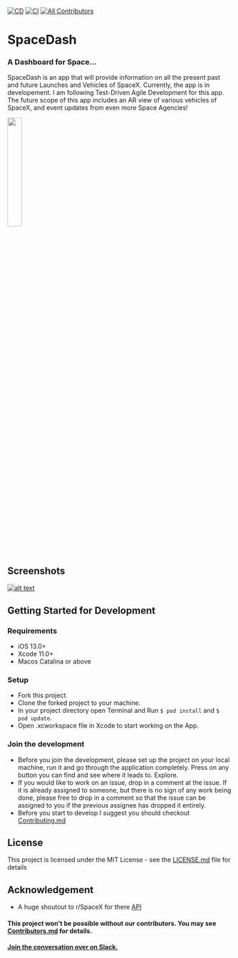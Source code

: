 

[![CD](https://github.com/pushpinderpalsingh/SpaceDash/workflows/CD/badge.svg?branch=master)](https://github.com/pushpinderpalsingh/SpaceDash/workflows/CD/badge.svg?branch=master)  [![CI](https://github.com/pushpinderpalsingh/SpaceDash/workflows/CI/badge.svg)](https://github.com/pushpinderpalsingh/SpaceDash/workflows/CI/badge.svg) <!-- ALL-CONTRIBUTORS-BADGE:START - Do not remove or modify this section -->
[![All Contributors](https://img.shields.io/badge/all_contributors-2-orange.svg?style=flat-square)](#contributors-)
<!-- ALL-CONTRIBUTORS-BADGE:END -->

# [](https://github.com/pushpinderpalsingh/SpaceDash#spacedash)SpaceDash

### [](https://github.com/pushpinderpalsingh/SpaceDash#a-dashboard-for-space)A Dashboard for Space...

SpaceDash is an app that will provide information on all the present past and future Launches and Vehicles of SpaceX. Currently, the app is in developement. I am following Test-Driven Agile Development for this app. The future scope of this app includes an AR view of various vehicles of SpaceX, and event updates from even more Space Agencies!

[<img src="https://github.com/pushpinderpalsingh/SpaceDash/blob/develop/Screenshots/Download_on_the_App_.png"  width=25%>](https://apps.apple.com/in/app/space-dash/id1527766640)

## [](https://github.com/pushpinderpalsingh/SpaceDash#screenshots)Screenshots

[![alt text](https://github.com/pushpinderpalsingh/SpaceX/raw/develop/Screenshots/collage.png "Screen Shots")](https://github.com/pushpinderpalsingh/SpaceX/blob/develop/Screenshots/collage.png)

## [](https://github.com/pushpinderpalsingh/SpaceDash#getting-started-for-development)Getting Started for Development

### [](https://github.com/pushpinderpalsingh/SpaceDash#requirements)Requirements

-   iOS 13.0+
-   Xcode 11.0+
-   Macos Catalina or above

### [](https://github.com/pushpinderpalsingh/SpaceDash#setup)Setup

-   Fork this project.
-   Clone the forked project to your machine.
-   In your project directory open Terminal and Run  `$ pod install`  and  `$ pod update`.
-   Open .xcworkspace file in Xcode to start working on the App.


### [](https://github.com/pushpinderpalsingh/SpaceDash#join-the-development)Join the development

-   Before you join the development, please set up the project on your local machine, run it and go through the application completely. Press on any button you can find and see where it leads to. Explore. 
-   If you would like to work on an issue, drop in a comment at the issue. If it is already assigned to someone, but there is no sign of any work being done, please free to drop in a comment so that the issue can be assigned to you if the previous assignee has dropped it entirely.
- Before you start to develop I suggest you should checkout [Contributing.md](https://github.com/pushpinderpalsingh/SpaceDash/blob/develop/Contributing.md) 


## [](https://github.com/pushpinderpalsingh/SpaceDash#license)License

This project is licensed under the MIT License - see the  [LICENSE.md](https://github.com/pushpinderpalsingh/SpaceDash/blob/develop/LICENSE.md)  file for details

## Acknowledgement
-  A huge shoutout to r/SpaceX  for there [API](https://github.com/r-spacex/SpaceX-API)

#### This project won't be possible without our contributors. You may see [Contributors.md](https://github.com/pushpinderpalsingh/SpaceDash/blob/develop/Contributors.md) for details.

#### [Join the conversation over on Slack.](https://join.slack.com/t/spacedashworkspace/shared_invite/zt-hhdotx13-5Hicy3hIrx7Rq5Bow72tfQ)
